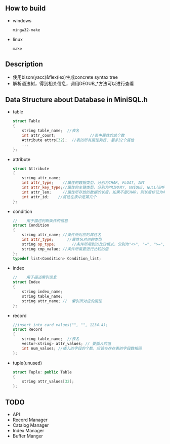## How to build

* windows 

  ```shell
  mingw32-make
  ```

* linux

  ```shell
  make
  ```

## Description

* 使用bison(yacc)&flex(lex)生成concrete syntax tree
* 解析语法树，得到相关信息，调用DEGUB_*方法可以进行查看

## Data Structure about Database in MiniSQL.h

* table

  ```C++
  struct Table
  {
      string table_name;  //表名
      int attr_count;				//表中属性的总个数
      Attribute attrs[32];	//表的所有属性列表, 最多32个属性
      ...
  };
  ```

* attribute

  ```C++
  struct Attribute
  {
      string attr_name;
      int attr_type;	//属性的数据类型，分别为CHAR, FLOAT, INT
      int attr_key_type;//属性的主键类型，分别为PRIMARY, UNIQUE, NULL(EMPTY)
      int attr_len; 	//属性所存放的数据的长度，如果不是CHAR，则长度标记为4
      int attr_id;    //属性在表中是第几个
  };
  ```

* condition

  ```c++
  //	用于描述判断条件的信息
  struct Condition
  {
      string attr_name;	//条件所对应的属性名
      int attr_type;      //属性名对用的类型
      string op_type;		//条件所用到的比较模式，分别为"<>", "=", ">=", "<=", "<", ">"
      string cmp_value;	//条件所需要进行比较的值
  };
  typedef list<Condition> Condition_list;
  ```

* index

  ```C++
  //	用于描述索引信息
  struct Index
  {
      string index_name;
      string table_name;
      string attr_name;	//	索引所对应的属性
  };
  ```

* record

  ```c++
  //insert into card values("", "", 1234.4);
  struct Record
  {
      string table_name;  //表名
      vector<string> attr_values; // 要插入的值
      int num_values; //插入的字段的个数，应该与存在表的字段数相同
  };
  ```

* tuple(unused)

  ```c++
  struct Tuple: public Table
  {
      string attr_values[32];    
  };
  ```

## TODO

* API
* Record Manager
* Catalog Manager
* Index Manager
* Buffer Manger